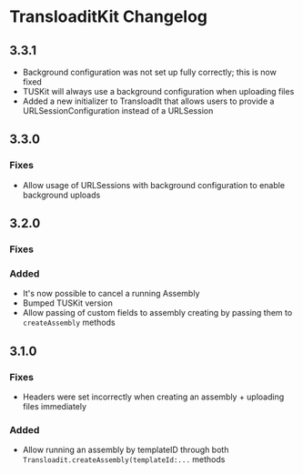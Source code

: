 # TransloaditKit Changelog

## 3.3.1
* Background configuration was not set up fully correctly; this is now fixed
* TUSKit will always use a background configuration when uploading files
* Added a new initializer to TransloadIt that allows users to provide a URLSessionConfiguration instead of a URLSession

## 3.3.0

### Fixes
* Allow usage of URLSessions with background configuration to enable background uploads

## 3.2.0

### Fixes

### Added
* It's now possible to cancel a running Assembly 
* Bumped TUSKit version
* Allow passing of custom fields to assembly creating by passing them to `createAssembly` methods

## 3.1.0

### Fixes
* Headers were set incorrectly when creating an assembly + uploading files immediately

### Added
* Allow running an assembly by templateID through both `Transloadit.createAssembly(templateId:...` methods
